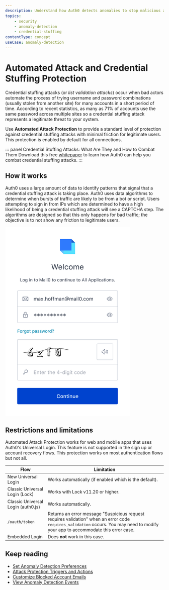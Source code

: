 ```yaml
---
description: Understand how Auth0 detects anomalies to stop malicious attempts to access your application, alert you and your users of suspicious activity, and block further login attempts. 
topics:
    - security
    - anomaly-detection
    - credential-stuffing
contentType: concept
useCase: anomaly-detection
---
```

# Automated Attack and Credential Stuffing Protection

Credential stuffing attacks (or *list validation attacks*) occur when bad actors automate the process of trying username and password combinations (usually stolen from another site) for many accounts in a short period of time.  According to recent statistics, as many as 71% of accounts use the same password across multiple sites so a credential stuffing attack represents a legitimate threat to your system.  

Use **Automated Attack Protection** to provide a standard level of protection against credential stuffing attacks with minimal friction for legitimate users. This protection is enabled by default for all connections.  

::: panel Credential Stuffing Attacks: What Are They and How to Combat Them
Download this free [whitepaper](https://auth0.com/resources/whitepapers/credential-stuffing-attacks) to learn how Auth0 can help you combat credential stuffing attacks.
:::

## How it works

Auth0 uses a large amount of data to identify patterns that signal that a credential stuffing attack is taking place. Auth0 uses data algorithms to determine when bursts of traffic are likely to be from a bot or script. Users attempting to sign in from IPs which are determined to have a high likelihood of being a credential stuffing attack will see a CAPTCHA step. The algorithms are designed so that this only happens for bad traffic; the objective is to not show any friction to legitimate users.

![CAPTCHA Login Screen Example](/media/articles/anomaly-detection/captcha-login-screen.png)

## Restrictions and limitations

Automated Attack Protection works for web and mobile apps that uses Auth0's Universal Login. This feature is not supported in the sign up or account recovery flows. This protection works on most authentication flows but not all.

| Flow | Limitation | 
| -- | -- |
| New Universal Login | Works automatically (if enabled which is the default). |
| Classic Universal Login (Lock) | Works with Lock v11.20 or higher. |
| Classic Universal Login (auth0.js) | Works automatically. |
| `/oauth/token` | Returns an error message "Suspicious request requires validation" when an error code `requires_validation` occurs. You may need to modify your app to accommodate this error case. |
| Embedded Login | Does **not** work in this case. |

## Keep reading

* [Set Anomaly Detection Preferences](/anomaly-detection/guides/set-anomaly-detection-preferences)
* [Attack Protection Triggers and Actions](/anomaly-detection/references/attack-protection-triggers-actions)
* [Customize Blocked Account Emails](/anomaly-detection/guides/customize-blocked-account-emails)
* [View Anomaly Detection Events](/anomaly-detection/guides/view-anomaly-detection-events)
